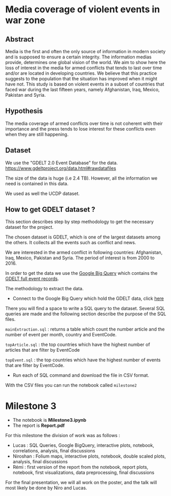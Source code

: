 # Media coverage of violent events in war zone

## Abstract

Media is the first and often the only source of information in modern society and is supposed to ensure a certain integrity. The information medias provide, determines one global vision of the world. We aim to show here the loss of interest in the media for armed conflicts that tends to last over time and/or are located in developing countries. We believe that this practice suggests to the population that the situation has improved when it might have not. This study is based on violent events in a subset of countries that faced war during the last fifteen years, namely Afghanistan, Iraq, Mexico, Pakistan and Syria.

## Hypothesis

The media coverage of armed conflicts over time is not coherent with their importance and the press tends to lose interest for these conflicts even when they are still happening.

## Dataset

We use the "GDELT 2.0 Event Database" for the data. https://www.gdeltproject.org/data.html#rawdatafiles

The size of the data is huge (i.e 2.4 TB).  However, all the information we need is contained in this data.

We used as well the UCDP dataset.

## How to get GDELT dataset ?


This section describes step by step methodology to get the necessary dataset for the project.

The chosen dataset is GDELT, which is one of the largest datasets among the others. It collects all the events such as conflict and news. 

We are interested in the armed conflict in following countries: Afghanistan, Iraq, Mexico, Pakistan and Syria. The period of interest is from 2000 to 2016.

In order to get the data we use the [Google Big Query](https://cloud.google.com/bigquery/?hl=en)
which contains the [GDELT full event records](https://www.gdeltproject.org/data.html#googlebigquery).

The methodology to extract the data.

* Connect to the Google Big Query which hold the GDELT data, click [here](https://bigquery.cloud.google.com/table/gdelt-bq:full.events)

There you will find a space to write a SQL query to the dataset. Several SQL queries are made and the following section describe the purpose of the SQL files.



`mainExtraction.sql` : returns a table which count the number article and the number of event per month, country and EventCode.

`topArticle.sql` : the top countries which have the highest number of articles that are filter by EventCode

`topEvent.sql` : the top countries which have the highest number of events that are filter by EventCode.


* Run each of SQL command and download the file in CSV format.

With the CSV files you can run the notebook called `milestone2`

# Milestone 3

* The notebook is **Milestone3.ipynb**
* The report is **Report.pdf**

For this milestone the division of work was as follows :

* Lucas : SQL Queries, Google BigQuery, interactive plots, notebook, correlations, analysis, final discussions 
* Niroshan : Folium maps, interactive plots, notebook, double scaled plots, analysis, final discussions
* Rémi : first version of the report from the notebook, report plots, notebook, first visualizations, data preprocessing, final discussions

For the final presentation, we will all work on the poster, and the talk will most likely be done by Niro and Lucas.




